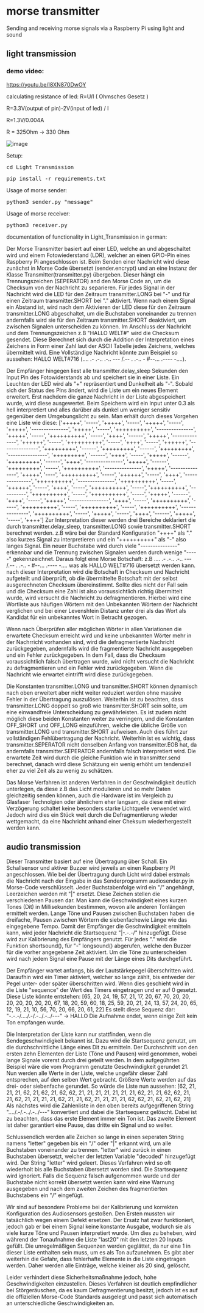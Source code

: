 # morse transmitter
Sending and receiving morse signals via a Raspberry Pi using light and sound


## light transmission

### demo video:
<a>https://youtu.be/I8XN870DwOY</a>

calculating resistance of led:
R=U/I ( Ohmsches Gesetz )

R=3.3V(output of pin)-2V(input of led) / I

R=1.3V/0.004A

R = 325Ohm -> 330 Ohm  


![image](https://gpiozero.readthedocs.io/en/stable/_images/pin_layout.svg)



Setup:
<pre>cd Light_Transmission</pre>  
<pre>pip install -r requirements.txt </pre>  

Usage of morse sender:  
<pre>python3 sender.py "message"</pre>  

Usage of morse receiver: 
<pre>python3 receiver.py</pre>  

documentation of functionality in Light_Transmission in german:  

Der Morse Transmitter basiert auf einer LED, welche an und abgeschaltet wird und einem Fotowiederstand (LDR), welcher an einen GPIO-Pin eines Raspberry Pi angeschlossen ist.
Beim Senden einer Nachricht wird diese zunächst in Morse Code übersetzt (sender.encrypt) und an eine Instanz der Klasse Transmitter(transmitter.py) übergeben. Dieser hängt ein Trennungszeichen (SEPERATOR) and den Morse Code an, um die Checksum von der Nachricht zu separieren.
Für jedes Signal in der Nachricht wird die LED für den Zeitraum transmitter.LONG bei "-" und für einen Zeitraum transmitter.SHORT bei "." aktiviert. Wenn nach einem Signal ein Abstand ist, wird nach dem Aktivieren der LED diese für den Zeitraum transmitter.LONG abgeschaltet, um die Buchstaben voneinander zu trennen andernfalls wird sie für den Zeitraum transmitter.SHORT deaktiviert, um zwischen Signalen unterscheiden zu können.
Im Anschluss der Nachricht und dem Trennungszeichen z.B "HALLO WELT#" wird die Checksum gesendet. Diese Berechnet sich durch die Addition der Interpretation eines Zeichens in Form einer Zahl laut der ASCII Tabelle jedes Zeichens, welches übermittelt wird.
Eine Vollständige Nachricht könnte zum Beispiel so aussehen: HALLO WELT#716 (.... .- .-.. .-.. --- /.-- . .-.. - #--... .---- -....).


Der Empfänger hingegen liest alle transmitter.delay_sleep Sekunden den Input Pin des Fotowiderstands ab und speichert sie in einer Liste. Ein Leuchten der LED wird als "+" repräsentiert und Dunkelheit als "-". Sobald sich der Status des Pins ändert, wird die Liste um ein neues Element erweitert.
Erst nachdem die ganze Nachricht in der Liste abgespeichert wurde, wird diese ausgewertet.
Beim Speichern wird ein Input unter 0.3 als hell interpretiert und alles darüber als dunkel um weniger sensitiv gegenüber dem Umgebungslicht zu sein.
Man erhält durch dieses Vorgehen eine Liste wie diese: ['+++++', '-----', '+++++', '-----', '+++++', '-----', '+++++', '---------------', '+++++', '-----', '++++++++++', '---------------', '+++++', '-----', '++++++++++', '-----', '++++', '------', '+++++', '--------------', '++++++', '-----', '++++++++++', '-----', '++++', '-----', '++++++', '---------------', '+++++++++', '------', '+++++++++', '------', '+++++++++', '----------------', '+++++++++', '------', '++++', '-----', '+++++', '------', '+++++++++', '------', '++++', '---------------', '+++++', '------', '+++++++++', '-----', '++++++++++', '---------------', '+++++', '---------------', '+++++', '----', '++++++++++', '-----', '++++++', '-----', '++++', '---------------', '++++++++++', '---------------', '++++++++++', '-----', '++++++', '-----', '++++', '-----', '++++++++++', '-----', '++++++++++', '----------', '++++++++++', '-----', '++++++++++', '-----', '+++++', '------', '++++', '-----', '+++++', '----------------', '++++', '-----', '++++++++++', '-----', '++++++++++', '-----', '++++++++++', '-----', '++++++++++', '---------------', '++++++++++', '-----', '+++++', '-----', '++++', '------', '+++++', '-----', '++++']
Zur Interpretation dieser werden drei Bereiche deklariert die durch transmitter.delay_sleep, transmitter.LONG sowie transmitter.SHORT berechnet werden.
z.B wäre bei der Standard Konfiguration "++++" als "." also kurzes Signal zu interpretieren und ein "++++++++++" als "-" also langes Signal.
Ein neuer Buchstabe wird durch viele "---------------" erkennbar und die Trennung zwischen Signalen werden durch wenige "-----" gekennzeichnet.
Daraus folgt eine Morse Botschaft: z.B .... .- .-.. .-.. --- /.-- . .-.. - #--... .---- -.... was als HALLO WELT#716 übersetzt werden kann.
nach dieser Interpretation wird die Botschaft in Checksum und Nachricht aufgeteilt und überprüft, ob die übermittelte Botschaft mit der selbst ausgerechneten Checksum übereinstimmt.
Sollte dies nicht der Fall sein und die Checksum eine Zahl ist also voraussichtlich richtig übermittelt wurde, wird versucht die Nachricht zu defragmentieren.
Hierbei wird eine Wortliste aus häufigen Wörtern mit den Unbekannten Wörtern der Nachricht verglichen und bei einer Levenshtein Distanz unter drei als das Wort als Kandidat für ein unbekanntes Wort in Betracht gezogen.

Wenn nach Überprüfen aller möglichen Wörter in allen Variationen die erwartete Checksum erreicht wird und keine unbekannten Wörter mehr in der Nachrricht vorhanden sind, wird die defragmentierte Nachricht zurückgegeben, andernfalls wird die fragmentierte Nachricht ausgegeben und ein Fehler zurückgegeben.
In dem Fall, dass die Checksum voraussichtlich falsch übertragen wurde, wird nicht versucht die Nachricht zu defragmentieren und ein Fehler wird zurückgegeben.
Wenn die Nachricht wie erwartet eintrifft wird diese zurückgegeben.

Die Konstanten transmitter.LONG und transmitter.SHORT können dynamisch nach oben erweitert aber nicht weiter reduziert werden ohne massive Fehler in der Übertragung auszulösen. Weiterhin ist zu beachten, dass transmitter.LONG doppelt so groß wie transmitter.SHORT sein sollte, um eine einwandfreie Unterscheidung zu gewährleisten.
Es ist zudem nicht möglich diese beiden Konstanten weiter zu verringern, und die Konstanten OFF_SHORT und OFF_LONG einzuführen, welche die übliche Größe von transmitter.LONG und transmitter.SHORT aufweisen.
Auch dies führt zur vollständigen Fehlübertragung der Nachricht.
Weiterhin ist es wichtig, dass transmitter.SEPERATOR nicht denselben Anfang von transmitter.EOB hat, da andernfalls transmitter.SEPERATOR andernfalls falsch interpretiert wird.
Die erwartete Zeit wird durch die gleiche Funktion wie in transmitter.send berechnet, danach wird diese Schätzung ein wenig erhöht um tendenziell eher zu viel Zeit als zu wenig zu schätzen.

Das Morse Verfahren ist anderen Verfahren in der Geschwindigkeit deutlich unterlegen, da diese z.B das Licht modulieren und so mehr Daten gleichzeitig senden können, auch die Hardware ist im Vergleich zu Glasfaser Technolgien oder ähnlichem eher langsam, da diese mit einer Verzögerung schaltet keine besonders starke Lichtquelle verwendet wird.
Jedoch wird dies ein Stück weit durch die Defragmentierung wieder wettgemacht, da eine Nachricht anhand einer Cheksum wiederhergestellt werden kann.



## audio transmission

Dieser Transmitter basiert auf eine Übertragung über Schall. Ein Schallsensor und aktiver Buzzer wird jeweils an einen Raspberry PI angeschlossen. Wie bei der
Übertragung durch Licht wird dabei erstmals die Nachricht nach der Eingabe in das Senderprogramm audiosender.py in Morse-Code verschlüsselt. Jeder Buchstabenfolge wird
ein "/" angehängt, Leerzeichen werden mit "|" ersetzt. Diese Zeichen stellen die verschiedenen Pausen dar.
Man kann die Geschwindigkeit eines kurzen Tones (Dit) in Millisekunden bestimmen, wovon alle anderen Tonlängen ermittelt werden. Lange Töne und Pausen zwischen
Buchstaben haben die dreifache, Pausen zwischen Wörtern die siebenfachewie Länge wie das eingegebene Tempo.
Damit der Empfänger die Geschwindigkeit ermitteln kann, wird jeder Nachricht die Startsequenz "|-.-.-/" hinzugefügt. Diese wird zur Kalibrierung des Empfängers genutzt.
Für jedes "." wird die Funktion shortsound(), für "-" longsound() abgerufen, welche den Buzzer für die vorher angegebene Zeit aktiviert.
Um die Töne zu unterscheiden wird nach jedem Signal eine Pause mit der Länge eines Dits durchgeführt.

Der Empfänger wartet anfangs, bis der Lautstärkepegel überschritten wird. Daraufhin wird ein Timer aktiviert, welcher so lange zählt, bis 
entweder der Pegel unter- oder später überschritten wird. Wenn dies geschieht wird in die Liste "sequence" der Wert des Timers eingetragen und er auf 0 gesetzt.
Diese Liste könnte entstehen: [65, 20, 24, 19, 57, 21, 17, 20, 67, 70, 20, 20, 20, 20, 20, 20, 20, 67, 18, 20, 59, 60, 18, 25, 59, 20, 21, 24, 13, 57, 24, 20, 65, 12, 
19, 21, 10, 56, 70, 20, 66, 20, 61, 22]  Es stellt diese Sequenz dar:    "-.-.-/..../.-/.-../.-../---"   -> HALLO
Die Aufnahme endet, wenn einige Zeit kein Ton empfangen wurde.

Die Interpretation der Liste kann nur stattfinden, wenn die Sendegeschwindigkeit bekannt ist. Dazu wird die Startsequenz genutzt, um die durchschnittliche Länge eines 
Dit zu ermitteln. Der Durchschnitt von den ersten zehn Elementen der Liste (Töne und Pausen) wird genommen, wobei lange Signale vorerst durch drei geteilt werden.
In dem aufgegührten Beispiel wäre die vom Programm genutzte Geschwindigkeit gerundet 21. Nun werden alle Werte in der Liste, welche ungefähr dieser Zahl entsprechen, auf
den selben Wert gebracht. Größere Werte werden auf das drei- oder siebenfache gerundet.
So würde die Liste nun aussehen: [62, 21, 21, 21, 62, 21, 62, 21, 62, 62, 21, 21, 21, 21, 21, 21, 21, 62, 21, 21, 62, 62, 21, 21, 62, 21, 21, 21, 21, 62, 21, 21, 62, 21, 
21, 21, 21, 62, 62, 21, 62, 21, 62, 21]
Als nächstes wird die Zahlenliste in den oben bereits aufgegriffenen String "..../.-/.-../.-../---" konvertiert und dabei die Startsequenz gelöscht. Dabei ist zu 
beachten, dass das erste Element
immer ein Ton ist. Das zweite Element ist daher garantiert eine Pause, das dritte ein Signal und so weiter.

Schlussendlich werden alle Zeichen so lange in einen seperaten String namens "letter" gegeben bis ein "/" oder "|" erkannt wird, um alle Buchstaben voneinander zu 
trennen. "letter" wird zurück in einen Buchstaben übersetzt, welcher der letzten Variable "decoded" hinzugefügt wird. Der String "letter" wird geleert. 
Dieses Verfahren wird so oft wiederholt bis alle Buchstaben übersetzt worden sind. Die Startsequenz wird ignoriert.
Falls die Sequenz falsch aufgenommen wurde und der Buchstabe nicht korrekt übersetzt werden kann wird eine Warnung ausgegeben und nach dem zweiten Zeichen des 
fragmentierten Buchstabens ein "/" eingefügt.

Wir sind auf besondere Probleme bei der Kalibrierung und korrekten Konfiguration des Audiosensors gestoßen. Den Ersten mussten wir tatsächlich wegen einem Defekt 
ersetzen. Der Ersatz hat zwar funktioniert, jedoch gab er bei einem Signal keine konstante Ausgabe, wodurch sie als viele kurze Töne und Pausen interpretiert wurde.
Um dies zu beheben, wird während der Tonaufnahme die Liste "last20" mit den letzten 20 Inputs gefüllt. Die unregelmäßigen Sequenzen werden geglättet, da nur eine 1 in 
dieser Liste enthalten sein muss, um es als Ton aufzunehmen.
Es gibt aber weiterhin die Gefahr, dass fehlerhafte Elemente in die Liste eingetragen werden. Daher werden alle Einträge, welche kleiner als 20 sind, gelöscht.

Leider verhindert diese Sicherheitsmaßnahme jedoch, hohe Geschwindigkeiten einzustellen.
Dieses Verfahren ist deutlich empfindlicher bei Störgeräuschen, da es kaum Defragmentierung besitzt, jedoch ist es auf die offiziellen Morse-Code Standards ausgelegt und passt sich automatisch an unterschiedliche Geschwindigkeiten an.
